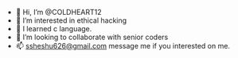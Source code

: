 - 👋 Hi, I’m @COLDHEART12
- 👀 I’m interested in ethical hacking 
- 🌱 I learned c language.
- 💞️ I’m looking to collaborate with senior coders
- 📫 ssheshu626@gmail.com message me if you interested on me.

<!---
COLDHEART12/COLDHEART12 is a ✨ special ✨ repository because its `README.md` (this file) appears on your GitHub profile.
You can click the Preview link to take a look at your changes.
--->
